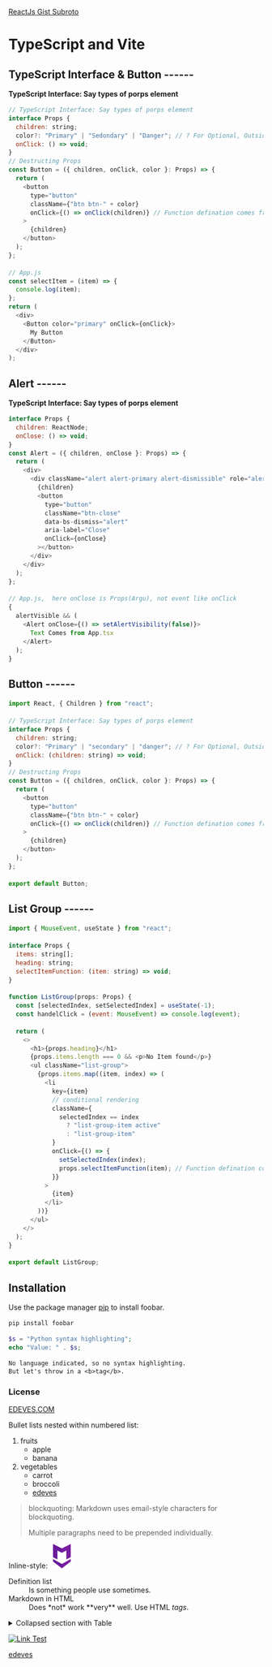 [ReactJs Gist Subroto]('https://gist.github.com/subrotoice/98eb2fcbcef23c733cd36e0575c2e37c')

# TypeScript and Vite

## TypeScript Interface & Button ------

**TypeScript Interface: Say types of porps element**

```javascript
// TypeScript Interface: Say types of porps element
interface Props {
  children: string;
  color?: "Primary" | "Sedondary" | "Danger"; // ? For Optional, Outside this value you can not set
  onClick: () => void;
}
// Destructing Props
const Button = ({ children, onClick, color }: Props) => {
  return (
    <button
      type="button"
      className={"btn btn-" + color}
      onClick={() => onClick(children)} // Function defination comes from App.js but argument pass from here to App.js
    >
      {children}
    </button>
  );
};

// App.js
const selectItem = (item) => {
  console.log(item);
};
return (
  <div>
    <Button color="primary" onClick={onClick}>
      My Button
    </Button>
  </div>
);
```

## Alert ------

**TypeScript Interface: Say types of porps element**

```javascript
interface Props {
  children: ReactNode;
  onClose: () => void;
}
const Alert = ({ children, onClose }: Props) => {
  return (
    <div>
      <div className="alert alert-primary alert-dismissible" role="alert">
        {children}
        <button
          type="button"
          className="btn-close"
          data-bs-dismiss="alert"
          aria-label="Close"
          onClick={onClose}
        ></button>
      </div>
    </div>
  );
};

// App.js,  here onClose is Props(Argu), not event like onClick
{
  alertVisible && (
    <Alert onClose={() => setAlertVisibility(false)}>
      Text Comes from App.tsx
    </Alert>
  );
}
```

## Button ------

```javascript
import React, { Children } from "react";

// TypeScript Interface: Say types of porps element
interface Props {
  children: string;
  color?: "Primary" | "secondary" | "danger"; // ? For Optional, Outside this value you can not set
  onClick: (children: string) => void;
}
// Destructing Props
const Button = ({ children, onClick, color }: Props) => {
  return (
    <button
      type="button"
      className={"btn btn-" + color}
      onClick={() => onClick(children)} // Function defination comes from App.js but argument pass from here to App.js
    >
      {children}
    </button>
  );
};

export default Button;
```

## List Group ------

```javascript
import { MouseEvent, useState } from "react";

interface Props {
  items: string[];
  heading: string;
  selectItemFunction: (item: string) => void;
}

function ListGroup(props: Props) {
  const [selectedIndex, setSelectedIndex] = useState(-1);
  const handelClick = (event: MouseEvent) => console.log(event);

  return (
    <>
      <h1>{props.heading}</h1>
      {props.items.length === 0 && <p>No Item found</p>}
      <ul className="list-group">
        {props.items.map((item, index) => (
          <li
            key={item}
            // conditional rendering
            className={
              selectedIndex == index
                ? "list-group-item active"
                : "list-group-item"
            }
            onClick={() => {
              setSelectedIndex(index);
              props.selectItemFunction(item); // Function defination comes from App.js but argument pass from here to App.js
            }}
          >
            {item}
          </li>
        ))}
      </ul>
    </>
  );
}

export default ListGroup;
```

## Installation

Use the package manager [pip](https://pip.pypa.io/en/stable/) to install foobar.

```bash
pip install foobar
```

```php
$s = "Python syntax highlighting";
echo "Value: " . $s;
```

```
No language indicated, so no syntax highlighting.
But let's throw in a <b>tag</b>.
```

### License

[EDEVES.COM](https://edeves.com)

Bullet lists nested within numbered list:

1. fruits
   - apple
   - banana
2. vegetables
   - carrot
   - broccoli
   - [edeves](https://edeves.com)

> blockquoting: Markdown uses email-style
> characters for blockquoting.
>
> Multiple paragraphs need to be prepended individually.

Inline-style:
![alt text](https://github.com/adam-p/markdown-here/raw/master/src/common/images/icon48.png "Logo Title Text 1")

<dl>
  <dt>Definition list</dt>
  <dd>Is something people use sometimes.</dd>

  <dt>Markdown in HTML</dt>
  <dd>Does *not* work **very** well. Use HTML <em>tags</em>.</dd>
</dl>

<details>
<summary>Collapsed section with Table</summary>

| Rank | Languages  |
| ---: | ---------- |
|    1 | Javascript |
|    2 | Python     |
|    3 | SQL        |

_You can use it for table also_

</details>

[![Link Test](https://img.shields.io/badge/fineTune.svg?style=flat-square)](https://edeves.com)

[edeves](https://edeves.com)

